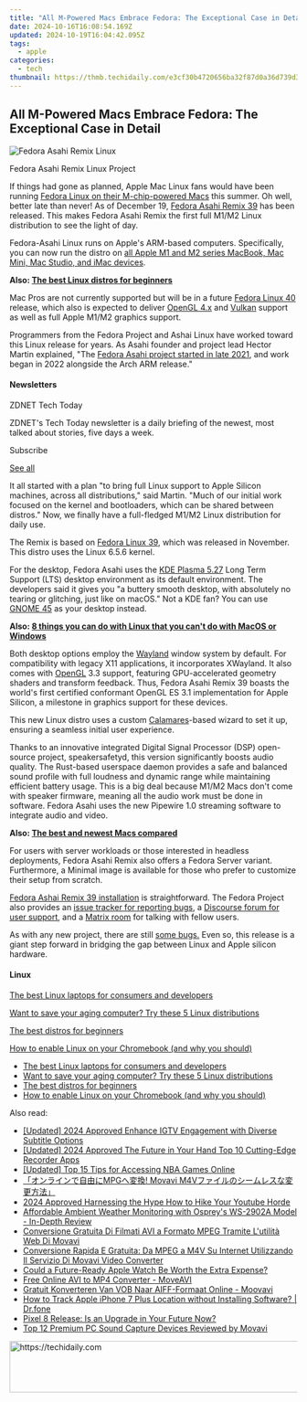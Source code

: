 ```yaml
---
title: "All M-Powered Macs Embrace Fedora: The Exceptional Case in Detail | ZDNet"
date: 2024-10-16T16:08:54.169Z
updated: 2024-10-19T16:04:42.095Z
tags:
  - apple
categories:
  - tech
thumbnail: https://thmb.techidaily.com/e3cf30b4720656ba32f87d0a36d739d3e594003c967c2e7d28e98120dd95b14e.jpg
---
```


## All M-Powered Macs Embrace Fedora: The Exceptional Case in Detail

![Fedora Asahi Remix Linux](https://www.zdnet.com/a/img/resize/ceb1ac41f68ca8297aa3f88381b1a9db55821925/2023/08/05/0404e339-9bb4-40b6-b990-9f56cb677142/fedora-asahi-remix-linux.jpg?auto=webp&width=1280)

Fedora Asahi Remix Linux Project

If things had gone as planned, Apple Mac Linux fans would have been running [Fedora Linux on their M-chip-powered Macs](https://www.zdnet.com/article/fedora-linux-on-m-powered-macs-will-be-here-shortly/) this summer. Oh well, better late than never! As of December 19, [Fedora Asahi Remix 39](https://asahilinux.org/fedora/) has been released. This makes Fedora Asahi Remix the first full M1/M2 Linux distribution to see the light of day.

Fedora-Asahi Linux runs on Apple's ARM-based computers. Specifically, you can now run the distro on [all Apple M1 and M2 series MacBook, Mac Mini, Mac Studio, and iMac devices](https://www.zdnet.com/article/best-mac/). 

**Also: [The best Linux distros for beginners](https://www.zdnet.com/article/best-linux-desktops-for-beginners/)**

Mac Pros are not currently supported but will be in a future [Fedora Linux 40](https://docs.fedoraproject.org/en-US/releases/f40/) release, which also is expected to deliver [OpenGL 4.x](https://www.opengl.org/) and [Vulkan](https://www.vulkan.org/) support as well as full Apple M1/M2 graphics support.

Programmers from the Fedora Project and Ashai Linux have worked toward this Linux release for years. As Asahi founder and project lead Hector Martin explained, "The [Fedora Asahi project started in late 2021](https://asahilinux.org/2023/08/fedora-asahi-remix/), and work began in 2022 alongside the Arch ARM release."

#### Newsletters

ZDNET Tech Today

ZDNET's Tech Today newsletter is a daily briefing of the newest, most talked about stories, five days a week.

 Subscribe

[See all](https://www.zdnet.com/newsletters/)

It all started with a plan "to bring full Linux support to Apple Silicon machines, across all distributions," said Martin. "Much of our initial work focused on the kernel and bootloaders, which can be shared between distros." Now, we finally have a full-fledged M1/M2 Linux distribution for daily use.

The Remix is based on [Fedora Linux 39](https://docs.fedoraproject.org/en-US/releases/f39/), which was released in November. This distro uses the Linux 6.5.6 kernel. 

For the desktop, Fedora Asahi uses the [KDE Plasma 5.27](https://kde.org/announcements/plasma/5/5.27.0/) Long Term Support (LTS) desktop environment as its default environment. The developers said it gives you "a buttery smooth desktop, with absolutely no tearing or glitching, just like on macOS." Not a KDE fan? You can use [GNOME 45](https://release.gnome.org/45/) as your desktop instead. 

**Also: [8 things you can do with Linux that you can't do with MacOS or Windows](https://www.zdnet.com/article/8-things-you-can-do-with-linux-that-you-cant-do-with-macos-or-windows/)**

Both desktop options employ the [Wayland](https://wayland.freedesktop.org/) window system by default. For compatibility with legacy X11 applications, it incorporates XWayland. It also comes with [OpenGL](https://www.opengl.org/) 3.3 support, featuring GPU-accelerated geometry shaders and transform feedback. Thus, Fedora Asahi Remix 39 boasts the world's first certified conformant OpenGL ES 3.1 implementation for Apple Silicon, a milestone in graphics support for these devices.

This new Linux distro uses a custom [Calamares](https://calamares.io/)\-based wizard to set it up, ensuring a seamless initial user experience. 

Thanks to an innovative integrated Digital Signal Processor (DSP) open-source project, speakersafetyd, this version significantly boosts audio quality. The Rust-based userspace daemon provides a safe and balanced sound profile with full loudness and dynamic range while maintaining efficient battery usage. This is a big deal because M1/M2 Macs don't come with speaker firmware, meaning all the audio work must be done in software. Fedora Asahi uses the new Pipewire 1.0 streaming software to integrate audio and video. 

**Also: [The best and newest Macs compared](https://www.zdnet.com/article/best-mac/)**

For users with server workloads or those interested in headless deployments, Fedora Asahi Remix also offers a Fedora Server variant. Furthermore, a Minimal image is available for those who prefer to customize their setup from scratch.

[Fedora Ashai Remix 39 installation](https://docs.fedoraproject.org/en-US/fedora-asahi-remix/installation/) is straightforward. The Fedora Project also provides an [issue tracker for reporting bugs](https://pagure.io/fedora-asahi/remix-bugs/issues), a [Discourse forum for user support](https://discussion.fedoraproject.org/c/neighbors/asahi/92), and a [Matrix room](https://matrix.to/#/#asahi:fedoraproject.org) for talking with fellow users.

As with any new project, there are still [some bugs.](https://github.com/AsahiLinux/docs/wiki/Broken-Software) Even so, this release is a giant step forward in bridging the gap between Linux and Apple silicon hardware.

#### Linux

[The best Linux laptops for consumers and developers](https://www.zdnet.com/article/best-linux-laptop/ "The best Linux laptops for consumers and developers")

[Want to save your aging computer? Try these 5 Linux distributions](https://www.zdnet.com/article/want-to-save-your-old-computer-try-these-5-linux-distributions/ "Want to save your aging computer? Try these 5 Linux distributions")

[The best distros for beginners](https://www.zdnet.com/article/best-linux-desktops-for-beginners/ "The best distros for beginners")

[How to enable Linux on your Chromebook (and why you should)](https://www.zdnet.com/article/how-to-enable-linux-on-your-chromebook-and-why-you-should/ "How to enable Linux on your Chromebook (and why you should)")

* [The best Linux laptops for consumers and developers](https://www.zdnet.com/article/best-linux-laptop/ "The best Linux laptops for consumers and developers")
* [Want to save your aging computer? Try these 5 Linux distributions](https://www.zdnet.com/article/want-to-save-your-old-computer-try-these-5-linux-distributions/ "Want to save your aging computer? Try these 5 Linux distributions")
* [The best distros for beginners](https://www.zdnet.com/article/best-linux-desktops-for-beginners/ "The best distros for beginners")
* [How to enable Linux on your Chromebook (and why you should)](https://www.zdnet.com/article/how-to-enable-linux-on-your-chromebook-and-why-you-should/ "How to enable Linux on your Chromebook (and why you should)")

<ins class="adsbygoogle"
     style="display:block"
     data-ad-format="autorelaxed"
     data-ad-client="ca-pub-7571918770474297"
     data-ad-slot="1223367746"></ins>

<ins class="adsbygoogle"
     style="display:block"
     data-ad-client="ca-pub-7571918770474297"
     data-ad-slot="8358498916"
     data-ad-format="auto"
     data-full-width-responsive="true"></ins>

<span class="atpl-alsoreadstyle">Also read:</span>
<div><ul>
<li><a href="https://instagram-clips.techidaily.com/updated-2024-approved-enhance-igtv-engagement-with-diverse-subtitle-options/"><u>[Updated] 2024 Approved Enhance IGTV Engagement with Diverse Subtitle Options</u></a></li>
<li><a href="https://desktop-recording.techidaily.com/updated-2024-approved-the-future-in-your-hand-top-10-cutting-edge-recorder-apps/"><u>[Updated] 2024 Approved The Future in Your Hand Top 10 Cutting-Edge Recorder Apps</u></a></li>
<li><a href="https://some-skills.techidaily.com/updated-top-15-tips-for-accessing-nba-games-online/"><u>[Updated] Top 15 Tips for Accessing NBA Games Online</u></a></li>
<li><a href="https://technical-tips.techidaily.com/mpg-movavi-m4v/"><u>「オンラインで自由にMPGへ変換! Movavi M4Vファイルのシームレスな変更方法」</u></a></li>
<li><a href="https://some-techniques.techidaily.com/2024-approved-harnessing-the-hype-how-to-hike-your-youtube-horde/"><u>2024 Approved Harnessing the Hype How to Hike Your Youtube Horde</u></a></li>
<li><a href="https://buynow-reviews.techidaily.com/affordable-ambient-weather-monitoring-with-ospreys-ws-2902a-model-in-depth-review/"><u>Affordable Ambient Weather Monitoring with Osprey's WS-2902A Model - In-Depth Review</u></a></li>
<li><a href="https://technical-tips.techidaily.com/conversione-gratuita-di-filmati-avi-a-formato-mpeg-tramite-lutilita-web-di-movavi/"><u>Conversione Gratuita Di Filmati AVI a Formato MPEG Tramite L'utilità Web Di Movavi</u></a></li>
<li><a href="https://technical-tips.techidaily.com/conversione-rapida-e-gratuita-da-mpeg-a-m4v-su-internet-utilizzando-il-servizio-di-movavi-video-converter/"><u>Conversione Rapida E Gratuita: Da MPEG a M4V Su Internet Utilizzando Il Servizio Di Movavi Video Converter</u></a></li>
<li><a href="https://buynow-info.techidaily.com/could-a-future-ready-apple-watch-be-worth-the-extra-expense/"><u>Could a Future-Ready Apple Watch Be Worth the Extra Expense?</u></a></li>
<li><a href="https://technical-tips.techidaily.com/free-online-avi-to-mp4-converter-moveavi/"><u>Free Online AVI to MP4 Converter - MoveAVI</u></a></li>
<li><a href="https://technical-tips.techidaily.com/gratuit-konverteren-van-vob-naar-aiff-formaat-online-moovavi/"><u>Gratuit Konverteren Van VOB Naar AIFF-Formaat Online - Moovavi</u></a></li>
<li><a href="https://ios-location-track.techidaily.com/how-to-track-apple-iphone-7-plus-location-without-installing-software-drfone-by-drfone-virtual-ios/"><u>How to Track Apple iPhone 7 Plus Location without Installing Software? | Dr.fone</u></a></li>
<li><a href="https://hardware-tips.techidaily.com/pixel-8-release-is-an-upgrade-in-your-future-now/"><u>Pixel 8 Release: Is an Upgrade in Your Future Now?</u></a></li>
<li><a href="https://technical-tips.techidaily.com/top-12-premium-pc-sound-capture-devices-reviewed-by-movavi/"><u>Top 12 Premium PC Sound Capture Devices Reviewed by Movavi</u></a></li>
</ul></div>

<!-- affiliate ads begin -->
<a href="https://laganoo.pxf.io/c/5597632/1657386/16446" target="_top" id="1657386">
  <img src="//a.impactradius-go.com/display-ad/16446-1657386" border="0" alt="https://techidaily.com" width="728" height="90"/>
</a>
<img height="0" width="0" src="https://laganoo.pxf.io/i/5597632/1657386/16446" style="position:absolute;visibility:hidden;" border="0" />
<!-- affiliate ads end -->

